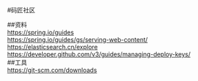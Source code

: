 #码匠社区

##资料  
https://spring.io/guides   
https://spring.io/guides/gs/serving-web-content/  
https://elasticsearch.cn/explore  
https://developer.github.com/v3/guides/managing-deploy-keys/  
##工具  
https://git-scm.com/downloads